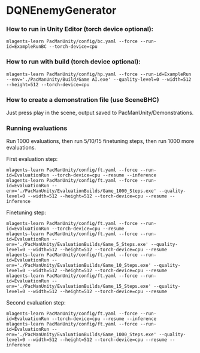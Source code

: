 # DQNEnemyGenerator

### How to run in Unity Editor (torch device optional):

```
mlagents-learn PacManUnity/config/bc.yaml --force --run-id=ExampleRunBC --torch-device=cpu
```

### How to run with build (torch device optional):

```
mlagents-learn PacManUnity/config/hp.yaml --force --run-id=ExampleRun --env='./PacManUnity/Build/Game AI.exe' --quality-level=0 --width=512 --height=512 --torch-device=cpu
```

### How to create a demonstration file (use SceneBHC)

Just press play in the scene, output saved to PacManUnity/Demonstrations.


### Running evaluations

Run 1000 evaluations, then run 5/10/15 finetuning steps, then run 1000 more evaluations.

First evaluation step:

```
mlagents-learn PacManUnity/config/ft.yaml --force --run-id=EvaluationRun --torch-device=cpu --resume --inference
mlagents-learn PacManUnity/config/ft.yaml --force --run-id=EvaluationRun --env='./PacManUnity/EvaluationBuilds/Game_1000_Steps.exe' --quality-level=0 --width=512 --height=512 --torch-device=cpu --resume --inference
```

Finetuning step:

```
mlagents-learn PacManUnity/config/ft.yaml --force --run-id=EvaluationRun --torch-device=cpu --resume
mlagents-learn PacManUnity/config/ft.yaml --force --run-id=EvaluationRun --env='./PacManUnity/EvaluationBuilds/Game_5_Steps.exe' --quality-level=0 --width=512 --height=512 --torch-device=cpu --resume
mlagents-learn PacManUnity/config/ft.yaml --force --run-id=EvaluationRun --env='./PacManUnity/EvaluationBuilds/Game_10_Steps.exe' --quality-level=0 --width=512 --height=512 --torch-device=cpu --resume
mlagents-learn PacManUnity/config/ft.yaml --force --run-id=EvaluationRun --env='./PacManUnity/EvaluationBuilds/Game_15_Steps.exe' --quality-level=0 --width=512 --height=512 --torch-device=cpu --resume
```

Second evaluation step:

```
mlagents-learn PacManUnity/config/ft.yaml --force --run-id=EvaluationRun --torch-device=cpu --resume --inference
mlagents-learn PacManUnity/config/ft.yaml --force --run-id=EvaluationRun --env='./PacManUnity/EvaluationBuilds/Game_1000_Steps.exe' --quality-level=0 --width=512 --height=512 --torch-device=cpu --resume --inference
```

